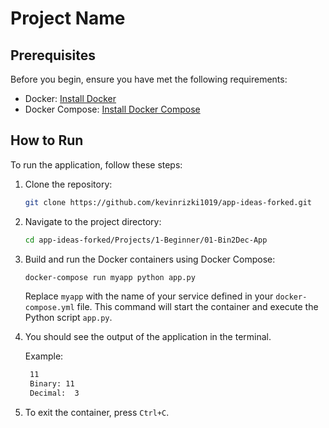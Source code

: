 # Project Name

## Prerequisites

Before you begin, ensure you have met the following requirements:

- Docker: [Install Docker](https://docs.docker.com/get-docker/)
- Docker Compose: [Install Docker Compose](https://docs.docker.com/compose/install/)

## How to Run

To run the application, follow these steps:

1. Clone the repository:

   ```bash
   git clone https://github.com/kevinrizki1019/app-ideas-forked.git
   ```

2. Navigate to the project directory:

   ```bash
   cd app-ideas-forked/Projects/1-Beginner/01-Bin2Dec-App
   ```

3. Build and run the Docker containers using Docker Compose:

   ```bash
   docker-compose run myapp python app.py
   ```

   Replace `myapp` with the name of your service defined in your `docker-compose.yml` file. This command will start the container and execute the Python script `app.py`.

4. You should see the output of the application in the terminal.

   Example:

   ```bash
    11
    Binary: 11
    Decimal:  3

   ```

5. To exit the container, press `Ctrl+C`.
